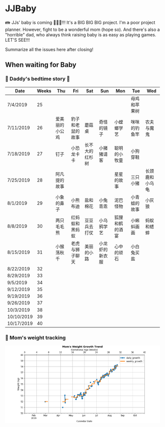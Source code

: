 # JJBaby
:family: JJs' baby is coming :baby::maple_leaf::pig_nose:!!! It's a BIG BIG BIG project. I'm a poor project planner. However, fight to be a wonderful mom (hope so). And there's also a "horrible" dad, who always think raising baby is as easy as playing games. LET'S SEE!!!  

Summarize all the issues here after closing!

## When waiting for Baby

### :man: Daddy's bedtime story :first_quarter_moon_with_face:

| Date | Weeks | **Thu** | Fri | Sat | Sun | Mon | Tue | Wed |
| --- | --- | --- | --- | --- | --- | --- | --- | --- |
| 7/4/2019 | 25 |   |   |   |   |   | 母鸡和苹果树 |  
| 7/11/2019 | 26 | 爱美丽的小公鸡 | 豹子和老鼠的故事 | 蘑菇桌 | 奇怪的镜子 | 小螳螂学艺  | 咪咪的钓鱼竿 | 农夫与魔鬼 | 
| 7/18/2019 | 27 | 钉子 | 小恐龙卡卡 | 长不大的红杉树 | 小猪猪请客 | 聪明的小牧童  | 小狗穿鞋  |
| 7/25/2019 | 28 | 阿凡提的故事 |   |   |   | 星星的故事 | 三只小猪 | 长颈鹿和小乌龟 | 
| 8/1/2019 | 29 | 小象的鼻子 | 小熊布迪 | 盐和棉花 | 小兔乖乖 | 泥巴怪物 | 小青蛙的故事 | 小灰狼 | 
| 8/8/2019 | 30 | 两只毛毛熊 | 红蚂蚁和黑蚂蚁 | 豆豆兵去打仗 | 小乌鸦学艺 | 狐狸和鹤的酒宴 | 小蝌蚪画画 | 蚂蚁和蟋蟀 |
| 8/15/2019 | 31 | 小猴荡秋千 | 老虎与狮子聊天 | 美丽的小路 | 小龙虾的新衣服 | 心中的顽石 | 小白兔买盐 |  
| 8/22/2019 | 32 |   |   |   |   |   |   |  
| 8/29/2019 | 33 |   |   |   |   |   |   |  
| 9/5/2019 | 34 |   |   |   |   |   |   |  
| 9/12/2019 | 35 |   |   |   |   |   |   |  
| 9/19/2019 | 36 |   |   |   |   |   |   |  
| 9/26/2019 | 37 |   |   |   |   |   |   |  
| 10/3/2019 | 38 |   |   |   |   |   |   |  
| 10/10/2019 | 39 |   |   |   |   |   |   |  
| 10/17/2019 | 40 |   |   |   |   |   |   |  

### :woman: Mom's weight tracking
![trend](https://github.com/AngryJoy/JJBaby/blob/master/tracking/notebooks/mom_weight_growth.png)
